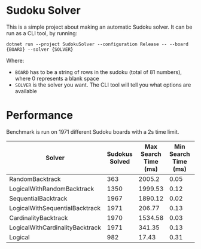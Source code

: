# Sudoku Solver
This is a simple project about making an automatic Sudoku solver.
It can be run as a CLI tool, by running:

`dotnet run --project SudokuSolver --configuration Release -- --board {BOARD} --solver {SOLVER}`

Where:
* `BOARD` has to be a string of rows in the sudoku (total of 81 numbers), where 0 represents a blank space
* `SOLVER` is the solver you want. The CLI tool will tell you what options are available

# Performance
Benchmark is run on 1971 different Sudoku boards with a 2s time limit.


| Solver | Sudokus Solved | Max Search Time (ms) | Min Search Time (ms) | Average Search Time (ms) | Max Calls | Min Calls | Average Calls |
| - | - | - | - | - | - | - | - |
| RandomBacktrack | 363 | 2005.2 | 0.05 | 417.95 | 51983571 | 185 | 34942615.26 |
| LogicalWithRandomBacktrack | 1350 | 1999.53 | 0.12 | 49.03 | 51073228 | 2 | 13771623.02 |
| SequentialBacktrack | 1967 | 1890.12 | 0.02 | 27.88 | 32280614 | 43 | 415761.72 |
| LogicalWithSequentialBacktrack | 1971 | 206.77 | 0.13 | 4.92 | 3467757 | 2 | 48398.96 |
| CardinalityBacktrack | 1970 | 1534.58 | 0.03 | 14.05 | 27894422 | 42 | 201274.26 |
| LogicalWithCardinalityBacktrack | 1971 | 341.35 | 0.13 | 3.79 | 4286183 | 2 | 30773.05 |
| Logical | 982 | 17.43 | 0.31 | 2.54 | 21 | 0 | 2.33 |
